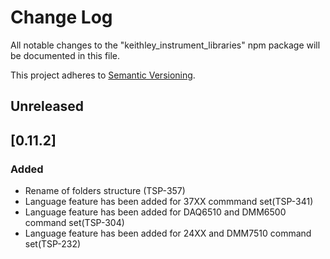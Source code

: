 # Change Log

All notable changes to the "keithley_instrument_libraries" npm package will be documented in this file.

This project adheres to [Semantic Versioning](https://semver.org/spec/v2.0.0.html).


<!--
Check [Keep a Changelog](http://keepachangelog.com/) for recommendations on how to structure this file.

    Added -- for new features.
    Changed -- for changes in existing functionality.
    Deprecated -- for soon-to-be removed features.
    Removed -- for now removed features.
    Fixed -- for any bug fixes.
    Security -- in case of vulnerabilities.
-->

## Unreleased

## [0.11.2]

### Added
- Rename of folders structure (TSP-357)
- Language feature has been added for 37XX commmand set(TSP-341)
- Language feature has been added for  DAQ6510 and DMM6500 command set(TSP-304)
- Language feature has been added for 24XX and DMM7510 command set(TSP-232)

